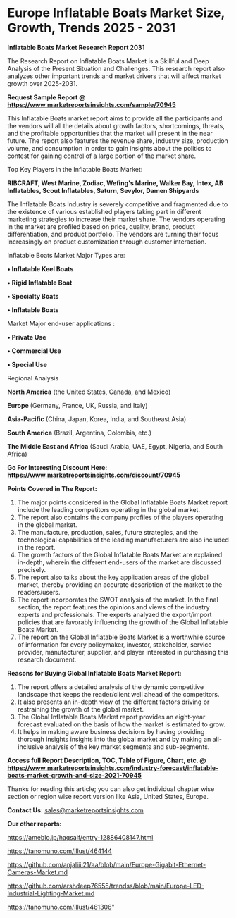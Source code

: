 # Europe Inflatable Boats Market Size, Growth, Trends 2025 - 2031

<strong>Inflatable Boats Market Research Report 2031</strong>

The Research Report on Inflatable Boats Market is a Skillful and Deep Analysis of the Present Situation and Challenges. This research report also analyzes other important trends and market drivers that will affect market growth over 2025-2031.

<strong>Request Sample Report @ <a href=https://www.marketreportsinsights.com/sample/70945>https://www.marketreportsinsights.com/sample/70945</a></strong>

This Inflatable Boats market report aims to provide all the participants and the vendors will all the details about growth factors, shortcomings, threats, and the profitable opportunities that the market will present in the near future. The report also features the revenue share, industry size, production volume, and consumption in order to gain insights about the politics to contest for gaining control of a large portion of the market share.

Top Key Players in the Inflatable Boats Market:

<strong>RIBCRAFT, West Marine, Zodiac, Wefing&#39;s Marine, Walker Bay, Intex, AB Inflatables, Scout Inflatables, Saturn, Sevylor, Damen Shipyards</strong>

The Inflatable Boats Industry is severely competitive and fragmented due to the existence of various established players taking part in different marketing strategies to increase their market share. The vendors operating in the market are profiled based on price, quality, brand, product differentiation, and product portfolio. The vendors are turning their focus increasingly on product customization through customer interaction.

Inflatable Boats Market Major Types are:

<strong>• Inflatable Keel Boats

• Rigid Inflatable Boat

• Specialty Boats

• Inflatable Boats</strong>

Market Major end-user applications :

<strong>• Private Use

• Commercial Use

• Special Use</strong>

Regional Analysis

</u><strong><b>North America</b></strong> (the United States, Canada, and Mexico)

<strong><b>Europe </b></strong>(Germany, France, UK, Russia, and Italy)

<strong><b>Asia-Pacific</b></strong> (China, Japan, Korea, India, and Southeast Asia)

<strong><b>South America</b></strong> (Brazil, Argentina, Colombia, etc.)

<strong><b>The Middle East and Africa</b></strong> (Saudi Arabia, UAE, Egypt, Nigeria, and South Africa)

<strong>Go For Interesting Discount Here: <a href=https://www.marketreportsinsights.com/discount/70945>https://www.marketreportsinsights.com/discount/70945</a></strong>

<strong>Points Covered in The Report:</strong>
<ol>
  <li>The major points considered in the Global Inflatable Boats Market report include the leading competitors operating in the global market.</li>
  <li>The report also contains the company profiles of the players operating in the global market.</li>
  <li>The manufacture, production, sales, future strategies, and the technological capabilities of the leading manufacturers are also included in the report.</li>
  <li>The growth factors of the Global Inflatable Boats Market are explained in-depth, wherein the different end-users of the market are discussed precisely.</li>
  <li>The report also talks about the key application areas of the global market, thereby providing an accurate description of the market to the readers/users.</li>
  <li>The report incorporates the SWOT analysis of the market. In the final section, the report features the opinions and views of the industry experts and professionals. The experts analyzed the export/import policies that are favorably influencing the growth of the Global Inflatable Boats Market.</li>
  <li>The report on the Global Inflatable Boats Market is a worthwhile source of information for every policymaker, investor, stakeholder, service provider, manufacturer, supplier, and player interested in purchasing this research document.</li>
</ol>
<strong>Reasons for Buying Global Inflatable Boats Market Report:</strong>

<ol>
  <li>The report offers a detailed analysis of the dynamic competitive landscape that keeps the reader/client well ahead of the competitors.</li>
  <li>It also presents an in-depth view of the different factors driving or restraining the growth of the global market.</li>
  <li>The Global Inflatable Boats Market report provides an eight-year forecast evaluated on the basis of how the market is estimated to grow.</li>
  <li>It helps in making aware business decisions by having providing thorough insights insights into the global market and by making an all-inclusive analysis of the key market segments and sub-segments.</li>
</ol>
<strong>Access full Report Description, TOC, Table of Figure, Chart, etc. @ <a href=https://www.marketreportsinsights.com/industry-forecast/inflatable-boats-market-growth-and-size-2021-70945>https://www.marketreportsinsights.com/industry-forecast/inflatable-boats-market-growth-and-size-2021-70945</a></strong>


Thanks for reading this article; you can also get individual chapter wise section or region wise report version like Asia, United States, Europe.

<strong>Contact Us:</strong>
sales@marketreportsinsights.com

<strong>Our other reports:</strong>

<a href=https://ameblo.jp/haqsaif/entry-12886408147.html>https://ameblo.jp/haqsaif/entry-12886408147.html</a>

<a href=https://tanomuno.com/illust/464144>https://tanomuno.com/illust/464144</a>

<a href=https://github.com/anjaliiii21/aa/blob/main/Europe-Gigabit-Ethernet-Cameras-Market.md>https://github.com/anjaliiii21/aa/blob/main/Europe-Gigabit-Ethernet-Cameras-Market.md</a>

<a href=https://github.com/arshdeep76555/trendss/blob/main/Europe-LED-Industrial-Lighting-Market.md>https://github.com/arshdeep76555/trendss/blob/main/Europe-LED-Industrial-Lighting-Market.md</a>

<a href=https://tanomuno.com/illust/461306>https://tanomuno.com/illust/461306</a>"
